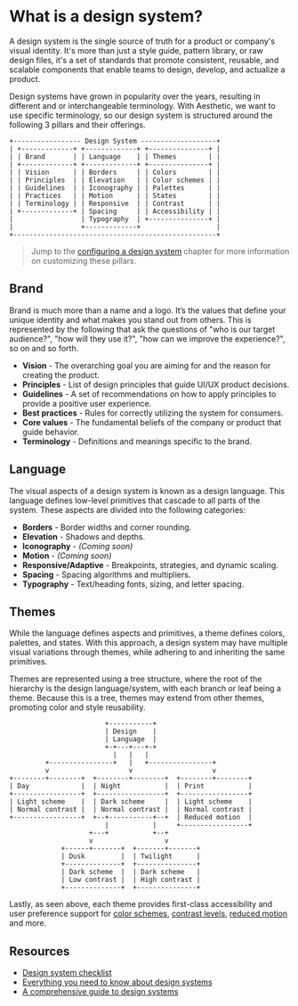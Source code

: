 # What is a design system?

A design system is the single source of truth for a product or company's visual identity. It's more
than just a style guide, pattern library, or raw design files, it's a set of standards that promote
consistent, reusable, and scalable components that enable teams to design, develop, and actualize a
product.

Design systems have grown in popularity over the years, resulting in different and or
interchangeable terminology. With Aesthetic, we want to use specific terminology, so our design
system is structured around the following 3 pillars and their offerings.

```
+----------------- Design System -------------------+
| +-------------+ +-------------+ +---------------+ |
| | Brand       | | Language    | | Themes        | |
| +-------------+ +-------------+ +---------------+ |
| | Vision      | | Borders     | | Colors        | |
| | Principles  | | Elevation   | | Color schemes | |
| | Guidelines  | | Iconography | | Palettes      | |
| | Practices   | | Motion      | | States        | |
| | Terminology | | Responsive  | | Contrast      | |
| +-------------+ | Spacing     | | Accessibility | |
|                 | Typography  | +---------------+ |
|                 +-------------+                   |
+---------------------------------------------------+
```

> Jump to the [configuring a design system](../config/README.md) chapter for more information on
> customizing these pillars.

## Brand

Brand is much more than a name and a logo. It’s the values that define your unique identity and what
makes you stand out from others. This is represented by the following that ask the questions of "who
is our target audience?", "how will they use it?", "how can we improve the experience?", so on and
so forth.

- **Vision** - The overarching goal you are aiming for and the reason for creating the product.
- **Principles** - List of design principles that guide UI/UX product decisions.
- **Guidelines** - A set of recommendations on how to apply principles to provide a positive user
  experience.
- **Best practices** - Rules for correctly utilizing the system for consumers.
- **Core values** - The fundamental beliefs of the company or product that guide behavior.
- **Terminology** - Definitions and meanings specific to the brand.

## Language

The visual aspects of a design system is known as a design language. This language defines low-level
primitives that cascade to all parts of the system. These aspects are divided into the following
categories:

- **Borders** - Border widths and corner rounding.
- **Elevation** - Shadows and depths.
- **Iconography** - _(Coming soon)_
- **Motion** - _(Coming soon)_
- **Responsive/Adaptive** - Breakpoints, strategies, and dynamic scaling.
- **Spacing** - Spacing algorithms and multipliers.
- **Typography** - Text/heading fonts, sizing, and letter spacing.

## Themes

While the language defines aspects and primitives, a theme defines colors, palettes, and states.
With this approach, a design system may have multiple visual variations through themes, while
adhering to and inheriting the same primitives.

Themes are represented using a tree structure, where the root of the hierarchy is the design
language/system, with each branch or leaf being a theme. Because this is a tree, themes may extend
from other themes, promoting color and style reusability.

```
                        +-----------+
                        | Design    |
                        | Language  |
                        +-+---+---+-+
                          |   |   |
         +----------------+   |   +----------------+
         v                    v                    v
+--------+--------+  +--------+--------+  +--------+--------+
| Day             |  | Night           |  | Print           |
+-----------------+  +-----------------+  +-----------------+
| Light scheme    |  | Dark scheme     |  | Light scheme    |
| Normal contrast |  | Normal contrast |  | Normal contrast |
+-----------------+  +--+-----------+--+  | Reduced motion  |
                        |           |     +-----------------+
                    +---+           +--+
                    v                  v
             +------+-------+  +-------+-------+
             | Dusk         |  | Twilight      |
             +--------------+  +---------------+
             | Dark scheme  |  | Dark scheme   |
             | Low contrast |  | High contrast |
             +--------------+  +---------------+
```

Lastly, as seen above, each theme provides first-class accessibility and user preference support for
[color schemes](https://developer.mozilla.org/en-US/docs/Web/CSS/@media/prefers-color-scheme),
[contrast levels](https://developer.mozilla.org/en-US/docs/Web/CSS/@media/prefers-contrast),
[reduced motion](https://developer.mozilla.org/en-US/docs/Web/CSS/@media/prefers-reduced-motion) and
more.

## Resources

- [Design system checklist](https://designsystemchecklist.com/)
- [Everything you need to know about design systems](https://uxdesign.cc/everything-you-need-to-know-about-design-systems-54b109851969)
- [A comprehensive guide to design systems](https://www.invisionapp.com/inside-design/guide-to-design-systems/)
